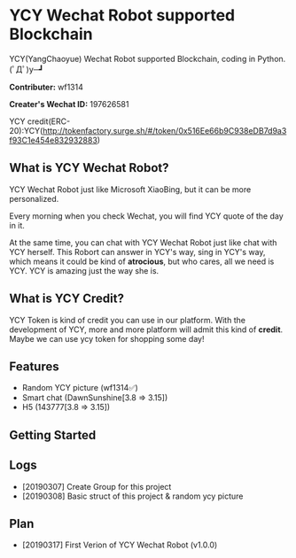 # YCY Wechat Robot supported Blockchain
YCY(YangChaoyue) Wechat Robot supported Blockchain, coding in Python. (ﾟДﾟ)y─┛

**Contributer:** wf1314

**Creater's Wechat ID:** 197626581

YCY credit(ERC-20):YCY(http://tokenfactory.surge.sh/#/token/0x516Ee66b9C938eDB7d9a3f93C1e454e832932883)

## What is YCY Wechat Robot?

YCY Wechat Robot just like Microsoft XiaoBing, but it can be more personalized.

Every morning when you check Wechat, you will find YCY quote of the day in it. 

At the same time, you can chat with YCY Wechat Robot just like chat with YCY herself. This Robort can answer in YCY's way, sing in YCY's way, which means it could be kind of **atrocious**, but who cares, all we need is YCY. YCY is amazing just the way she is.

## What is YCY Credit?

YCY Token is kind of credit you can use in our platform. With the development of YCY, more and more platform will admit this kind of **credit**. Maybe we can use ycy token for shopping some day!

## Features

- Random YCY picture (wf1314✅)
- Smart chat (DawnSunshine[3.8 => 3.15])
- H5 (143777[3.8 => 3.15])

## Getting Started

## Logs

- [20190307] Create Group for this project
- [20190308] Basic struct of this project & random ycy picture

## Plan

- [20190317] First Verion of YCY Wechat Robot (v1.0.0)
